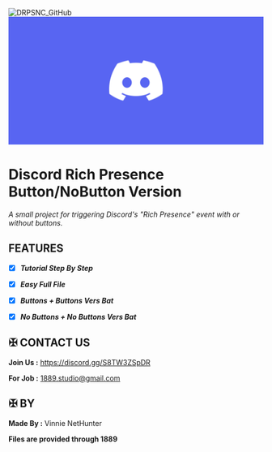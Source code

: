 ![DRPSNC_GitHub](https://github.com/user-attachments/assets/cbf54c15-8929-49b2-ad6a-20f23333b0e4)
![Banner](https://github.com/0001-Vinnie/Discord-Rich-Presence/blob/Discord-Rich-Presence/DRPSNC_GitHub.jpg?raw=true)



# Discord Rich Presence Button/NoButton Version

*A small project for triggering Discord's "Rich Presence" event with or without buttons.*




## FEATURES 

- [x] ***Tutorial Step By Step***
- [x] ***Easy Full File***

- [x] ***Buttons + Buttons Vers Bat***
- [x] ***No Buttons + No Buttons Vers Bat***





## ✠ CONTACT US 

**Join Us :** https://discord.gg/S8TW3ZSpDR

**For Job :** 1889.studio@gmail.com

## ✠ BY 

**Made By :** Vinnie NetHunter

**Files are provided through 1889**
